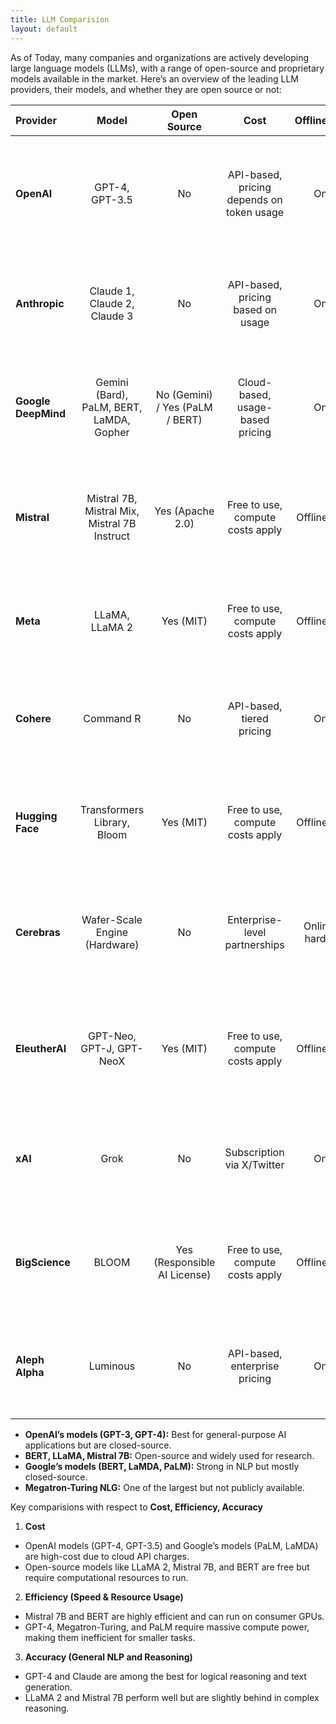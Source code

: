 ```yaml
---
title: LLM Comparision
layout: default
---
```


As of Today, many companies and organizations are actively developing large language models (LLMs), with a range of open-source and proprietary models available in the market. Here’s an overview of the leading LLM providers, their models, and whether they are open source or not:

|Provider|Model|Open Source|Cost|Offline/Online|Best Use Case|Example Use Case|Efficiency|Accuracy|Key Parameters|
|:-----|:------:|:------:|:------:|:------:|:------:|:------:|:------:|:------:|-----:|
|**OpenAI**|GPT-4, GPT-3.5|No|API-based, pricing depends on token usage|Online|Complex conversational AI, creative writing, coding assistance, and research.|ChatGPT for customer support, Codex for code generation, GPT-4 for research assistance.|High (optimized for large-scale generation)|Very High (state-of-the-art accuracy in many NLP tasks)|175B parameters (GPT-3), 100+ languages, few-shot learning|
|**Anthropic**|Claude 1, Claude 2, Claude 3|No|API-based, pricing based on usage|Online|Safe, ethical AI for human-like interactions, customer support, and task automation.|Claude for ethical content moderation, chatbots in enterprise, and virtual assistants.|High (optimized for conversational quality)|High (strong performance in NLP tasks)|52B parameters (Claude 3), specialized for safety and alignment|
|**Google DeepMind**|Gemini (Bard), PaLM, BERT, LaMDA, Gopher|No (Gemini) / Yes (PaLM / BERT)|Cloud-based, usage-based pricing|Online|Conversational agents, information retrieval, and research-heavy applications.|Bard for search engine-like queries, PaLM for multilingual conversation systems.|High (Google’s infrastructure makes it scalable)|High (state-of-the-art performance in diverse tasks)|540B parameters (PaLM), multi-modal capabilities, multilingual|
|**Mistral**|Mistral 7B, Mistral Mix, Mistral 7B Instruct|Yes (Apache 2.0)|Free to use, compute costs apply|Offline/Online|General-purpose NLP tasks, fine-tuned for instruction-based tasks.|Mistral 7B for local NLP processing in resource-constrained environments or private cloud deployments.|Moderate to High (smaller models are faster)|Moderate to High (depending on fine-tuning)|7B parameters (Mistral 7B), efficient mixture-of-experts model|
|**Meta**|LLaMA, LLaMA 2|Yes (MIT)|Free to use, compute costs apply|Offline/Online|Large-scale NLP tasks, multilingual models, and research applications.|LLaMA 2 for multilingual document classification or as an open-source research tool.|Moderate (depending on model size)|High (competitive accuracy in many NLP benchmarks)|7B-70B parameters (LLaMA 2), optimized for research|
|**Cohere**|Command R|No|API-based, tiered pricing|Online|Retrieval-augmented generation, document summarization, and search optimization.|Command R for summarizing large documents in real-time for enterprise use.|High (optimized for retrieval-based tasks)|High (efficient for specific tasks like summarization)|16B parameters (Command R), focused on RAG tasks|
|**Hugging Face**|Transformers Library, Bloom|Yes (MIT)|Free to use, compute costs apply|	Offline/Online|Wide range of NLP tasks, translation, sentiment analysis, and text generation.|BLOOM for multilingual content generation, Hugging Face Transformers for fine-tuned NLP tasks.|Moderate to High (depending on the model and fine-tuning)|High (state-of-the-art for many tasks)|176B parameters (BLOOM), hundreds of models for different tasks|
|**Cerebras**|Wafer-Scale Engine (Hardware)|No|Enterprise-level partnerships|Online (via hardware)|Large-scale AI workloads, specialized hardware for high-performance computing.|Cerebras Hardware for training large models like GPT or PaLM more efficiently on a custom infrastructure.|Very High (optimized hardware)|Very High (performance for large models)|Wafer-scale architecture, optimized for deep learning|
|**EleutherAI**|GPT-Neo, GPT-J, GPT-NeoX|Yes (MIT)|Free to use, compute costs apply|Offline/Online|Open-source alternatives to GPT models for research, text generation, and NLP.|GPT-NeoX for running a local version of a GPT model in research environments or on-premises.|	Moderate to High (open-source models)|High (close to GPT-3 in performance)|2.7B-20B parameters (GPT-NeoX), open-source alternative to GPT-3|
|**xAI**|Grok|No|Subscription via X/Twitter|Online|Social media integrations, conversational agents, and content moderation.|Grok integrated into Twitter for automating responses or moderating conversations.|Moderate (optimized for integration into social platforms)|Moderate (mainly optimized for conversational tasks)|Depends on the specific model used for integration (no exact parameter details)
|**BigScience**|BLOOM|Yes (Responsible AI License)|Free to use, compute costs apply|Offline/Online|Multilingual text generation, large-scale NLP research, and cross-lingual tasks.|BLOOM for large-scale multilingual text generation for research or enterprise applications.|High (optimized for multilingual tasks)|High (state-of-the-art performance across languages)|176B parameters (BLOOM), multi-lingual, open-source|
|**Aleph Alpha**|Luminous|No|API-based, enterprise pricing|Online|Multilingual NLP, AI research in Europe, and enterprise-level integrations.|Luminous for enterprise customer support with multilingual capabilities across Europe.|High (optimized for multilingual tasks)|High (designed for European language support)|12B parameters (Luminous), optimized for European languages|



- **OpenAI’s models (GPT-3, GPT-4):** Best for general-purpose AI applications but are closed-source.
-	**BERT, LLaMA, Mistral 7B:** Open-source and widely used for research.
- **Google’s models (BERT, LaMDA, PaLM):** Strong in NLP but mostly closed-source.
- **Megatron-Turing NLG:** One of the largest but not publicly available.

Key comparisions with respect to **Cost, Efficiency, Accuracy**
  1.	**Cost**
- OpenAI models (GPT-4, GPT-3.5) and Google’s models (PaLM, LaMDA) are high-cost due to cloud API charges.
- Open-source models like LLaMA 2, Mistral 7B, and BERT are free but require computational resources to run.

2.	**Efficiency (Speed & Resource Usage)**
- Mistral 7B and BERT are highly efficient and can run on consumer GPUs.
- GPT-4, Megatron-Turing, and PaLM require massive compute power, making them inefficient for smaller tasks.

3.	**Accuracy (General NLP and Reasoning)**
- GPT-4 and Claude are among the best for logical reasoning and text generation.
- LLaMA 2 and Mistral 7B perform well but are slightly behind in complex reasoning.
